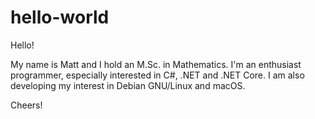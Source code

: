 # hello-world

Hello!

My name is Matt and I hold an M.Sc. in Mathematics.
I'm an enthusiast programmer, especially interested in C#, .NET and .NET Core.
I am also developing my interest in Debian GNU/Linux and macOS.

Cheers!

